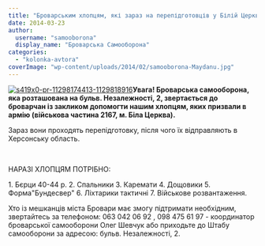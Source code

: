 ```yaml
---
title: "Броварським хлопцям, які зараз на перепідготовців у Білій Церкві, потрібна допомога"
date: 2014-03-23
author: 
  username: "samooborona"
  display_name: "Броварська Самооборона"
categories: 
  - "kolonka-avtora"
coverImage: "wp-content/uploads/2014/02/samooborona-Maydanu.jpg"
---
```


[![s419x0-pr-11298174413-1129818916](https://mpz.brovary.org/wp-content/uploads/2014/03/s419x0-pr-11298174413-1129818916.jpg)](https://mpz.brovary.org/wp-content/uploads/2014/03/s419x0-pr-11298174413-1129818916.jpg)**Увага! Броварська самооборона, яка розташована на бульв. Незалежності, 2, звертається до броварчан із закликом допомогти нашим хлопцям, яких призвали в армію (військова частина 2167, м. Біла Церква).**

Зараз вони проходять перепідготовку, після чого їх відправляють в Херсонську область.

 

НАРАЗІ ХЛОПЦЯМ ПОТРІБНО:

1\. Бєрци 40-44 р. 2. Спальники 3. Каремати 4. Дощовики 5. Форма"Бундесвер" 6. Ліхтарики тактичні 7. Військове розвантаження.

Хто із мешканців міста Бровари має змогу підтримати необхідним, звертайтесь за телефоном: 063 042 06 92 , 098 475 61 97 - координатор броварської самооборони Олег Шевчук або приходьте до Штабу самооборони за адресою: бульв. Незалежності, 2.

